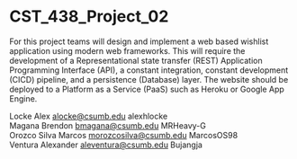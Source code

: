 # CST_438_Project_02
For this project teams will design and implement a web based wishlist application using modern web frameworks. This will require the development of a Representational state transfer (REST) Application Programming Interface (API), a constant integration, constant development (CICD) pipeline, and a persistence (Database) layer. The website should be deployed to a Platform as a Service (PaaS) such as Heroku or Google App Engine.


Locke	Alex	alocke@csumb.edu	alexhlocke					
Magana	Brendon	bmagana@csumb.edu	MRHeavy-G					
Orozco Silva	Marcos	morozcosilva@csumb.edu	MarcosOS98					
Ventura	Alexander aleventura@csumb.edu	Bujangja

